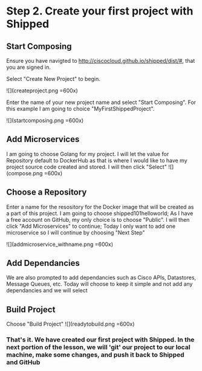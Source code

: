 # Step 2. Create your first project with Shipped    


## Start Composing

Ensure you have navigted to http://ciscocloud.github.io/shipped/dist/#, that you are signed in.

Select "Create New Project" to begin.

![](createproject.png =600x)

Enter the name of your new project name and select "Start Composing". For this example I am going to choice "MyFirstShippedProject".

![](startcomposing.png =600x)

## Add Microservices
I am going to choose Golang for my project. I will let the value for Repository default to DockerHub as that is where I would like to have my project source code created and stored. I will then click "Select"
![](compose.png =600x)

## Choose a Repository
Enter a name for the resository for the Docker image that will be created as a part of this project. I am going to choose shipped101helloworld; As I have a free account on GitHub, my only choice is to choose "Public". I will then click "Add Microservices" to continue; Today I only want to add one microservice so I will continue by choosing "Next Step"

![](addmicroservice_withname.png =600x)

## Add Dependancies
We are also prompted to add dependancies such as Cisco APIs, Datastores, Message Queues, etc. Today will choose to keep it simple and not add any dependancies and we will select 

## Build Project
Choose "Build Project"
![](readytobuild.png =600x) 

### That's it. We have created our first project with Shipped. In the next portion of the lesson, we will 'git' our project to our local machine, make some changes, and push it back to Shipped and GitHub
